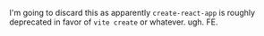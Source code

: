 I'm going to discard this as apparently `create-react-app` is roughly deprecated in favor of `vite create` or whatever. ugh. FE.
